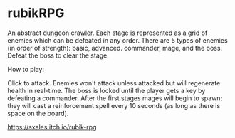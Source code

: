# rubikRPG

An abstract dungeon crawler. Each stage is represented as a grid of enemies which can be defeated in any order. There are 5 types of enemies (in order of strength): basic, advanced. commander, mage, and the boss. Defeat the boss to clear the stage.

How to play:

Click to attack. Enemies won't attack unless attacked but will regenerate health in real-time. The boss is locked until the player gets a key by defeating a commander. After the first stages mages will begin to spawn; they will cast a reinforcement spell every 10 seconds (as long as there is space on the board).

https://sxales.itch.io/rubik-rpg
